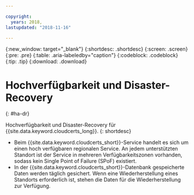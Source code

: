 ```yaml
---

copyright:
  years: 2018,
lastupdated: "2018-11-16"

---
```


{:new_window: target="_blank"}
{:shortdesc: .shortdesc}
{:screen: .screen}
{:pre: .pre}
{:table: .aria-labeledby="caption"}
{:codeblock: .codeblock}
{:tip: .tip}
{:download: .download}

# Hochverfügbarkeit und Disaster-Recovery
{: #ha-dr}

Hochverfügbarkeit und Disaster-Recovery für {{site.data.keyword.cloudcerts_long}}.
{: shortdesc}

* Beim {{site.data.keyword.cloudcerts_short}}-Service handelt es sich um einen hoch verfügbaren regionalen Service. An jedem unterstützten Standort ist der Service in mehreren Verfügbarkeitszonen vorhanden, sodass kein Single Point of Failure (SPoF) existiert.
* In der {{site.data.keyword.cloudcerts_short}}-Datenbank gespeicherte Daten werden täglich gesichert. Wenn eine Wiederherstellung eines Standorts erforderlich ist, stehen die Daten für die Wiederherstellung zur Verfügung.
